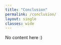 ```yaml
---
title: "Conclusion"
permalink: /conclusion/
layout: single
classes: wide
---
```


No content here :)

